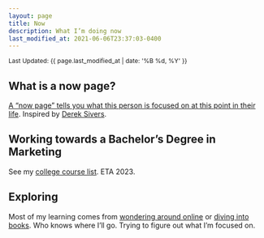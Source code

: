 ```yaml
---
layout: page
title: Now
description: What I’m doing now
last_modified_at: 2021-06-06T23:37:03-0400
---
```


<span style="font-size: 12px;">Last Updated: {{ page.last_modified_at | date: '%B %d, %Y' }}</span>

## What is a now page?

[A “now page” tells you what this person is focused on at this point in their life](https://nownownow.com/about). Inspired by [Derek Sivers](https://sive.rs/now).

## Working towards a Bachelor’s Degree in Marketing
See my [college course list](https://lukasmurdock.com/college-transcript/). ETA 2023.

## Exploring
Most of my learning comes from [wondering around online](https://lukasmurdock.com/aroundtheweb/) or [diving into books](https://lukasmurdock.com/booklist/). Who knows where I’ll go. Trying to figure out what I’m focused on.